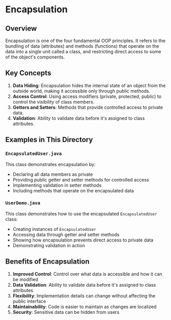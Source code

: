 # Encapsulation

## Overview

Encapsulation is one of the four fundamental OOP principles. It refers to the bundling of data (attributes) and methods (functions) that operate on the data into a single unit called a class, and restricting direct access to some of the object's components.

## Key Concepts

1. **Data Hiding**: Encapsulation hides the internal state of an object from the outside world, making it accessible only through public methods.
2. **Access Control**: Using access modifiers (private, protected, public) to control the visibility of class members.
3. **Getters and Setters**: Methods that provide controlled access to private data.
4. **Validation**: Ability to validate data before it's assigned to class attributes.

## Examples in This Directory

### `EncapsulatedUser.java`

This class demonstrates encapsulation by:
- Declaring all data members as private
- Providing public getter and setter methods for controlled access
- Implementing validation in setter methods
- Including methods that operate on the encapsulated data

### `UserDemo.java`

This class demonstrates how to use the encapsulated `EncapsulatedUser` class:
- Creating instances of `EncapsulatedUser`
- Accessing data through getter and setter methods
- Showing how encapsulation prevents direct access to private data
- Demonstrating validation in action

## Benefits of Encapsulation

1. **Improved Control**: Control over what data is accessible and how it can be modified
2. **Data Validation**: Ability to validate data before it's assigned to class attributes
3. **Flexibility**: Implementation details can change without affecting the public interface
4. **Maintainability**: Code is easier to maintain as changes are localized
5. **Security**: Sensitive data can be hidden from users
